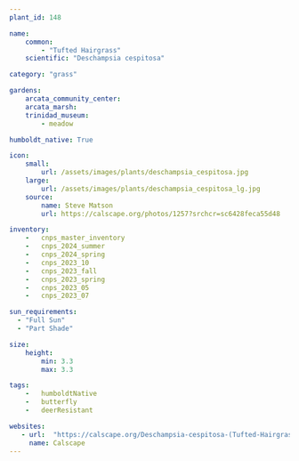 ```yaml
---
plant_id: 148

name: 
    common: 
        - "Tufted Hairgrass" 
    scientific: "Deschampsia cespitosa"   

category: "grass"

gardens:
    arcata_community_center:
    arcata_marsh: 
    trinidad_museum:
        - meadow

humboldt_native: True

icon: 
    small: 
        url: /assets/images/plants/deschampsia_cespitosa.jpg 
    large: 
        url: /assets/images/plants/deschampsia_cespitosa_lg.jpg 
    source: 
        name: Steve Matson 
        url: https://calscape.org/photos/1257?srchcr=sc6428feca55d48

inventory: 
    -   cnps_master_inventory
    -   cnps_2024_summer
    -   cnps_2024_spring
    -   cnps_2023_10
    -   cnps_2023_fall
    -   cnps_2023_spring
    -   cnps_2023_05 
    -   cnps_2023_07 

sun_requirements:
  - "Full Sun"
  - "Part Shade"

size:
    height: 
        min: 3.3
        max: 3.3

tags:  
    -   humboldtNative
    -   butterfly
    -   deerResistant

websites: 
   - url:  "https://calscape.org/Deschampsia-cespitosa-(Tufted-Hairgrass)"
     name: Calscape
---
```

